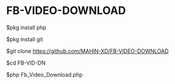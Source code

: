 # FB-VIDEO-DOWNLOAD

$pkg install php

$pkg install git

$git clone https://github.com/MAHIN-XD/FB-VIDEO-DOWNLOAD

$cd FB-VID-DN

$php Fb_Video_Download.php
